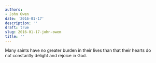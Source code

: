 ```yaml
---
authors:
- John Owen
date: '2016-01-17'
description: ''
draft: true
slug: 2016-01-17-john-owen
title: ''
---
```

Many saints have no greater burden in their lives than that their hearts do not constantly delight and rejoice in God.



